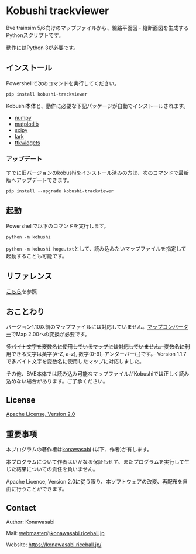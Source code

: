 # Kobushi trackviewer

Bve trainsim 5/6向けのマップファイルから、線路平面図・縦断面図を生成するPythonスクリプトです。

動作にはPython 3が必要です。

## インストール

Powershellで次のコマンドを実行してください。
```
pip install kobushi-trackviewer
```
Kobushi本体と、動作に必要な下記パッケージが自動でインストールされます。

* [numpy](https://numpy.org)
* [matplotlib](https://matplotlib.org)
* [scipy](https://www.scipy.org)
* [lark](https://lark-parser.readthedocs.io/en/latest/)
* [ttkwidgets](https://ttkwidgets.readthedocs.io/en/latest/)

### アップデート

すでに旧バージョンのkobushiをインストール済みの方は、次のコマンドで最新版へアップデートできます。
```
pip install --upgrade kobushi-trackviewer
```

## 起動
Powershellで以下のコマンドを実行します。
```
python -m kobushi
```

`python -m kobushi hoge.txt`として、読み込みたいマップファイルを指定して起動することも可能です。

## リファレンス

[こちら](reference.md)を参照

## おことわり

バージョン1.10以前のマップファイルには対応していません。[マップコンバーター](https://bvets.net/jp/download/mapconv.html)でMap 2.00への変換が必要です。

~~多バイト文字を変数名に使用しているマップには対応していません。変数名に利用できる文字は英字(A-Z, a-z), 数字(0-9), アンダーバー(_)です。~~
Version 1.1.7で多バイト文字を変数名に使用したマップに対応しました。

その他、BVE本体では読み込み可能なマップファイルがKobushiでは正しく読み込めない場合があります。ご了承ください。

## License

[Apache License, Version 2.0](LICENSE)

## 重要事項

本プログラムの著作権は[konawasabi](#Contact) (以下、作者)が有します。

本プログラムについて作者はいかなる保証もせず、またプログラムを実行して生じた結果についての責任を負いません。

Apache Licence, Version 2.0に従う限り、本ソフトウェアの改変、再配布を自由に行うことができます。

## Contact

Author: Konawasabi

Mail: webmaster@konawasabi.riceball.jp

Website: https://konawasabi.riceball.jp/
